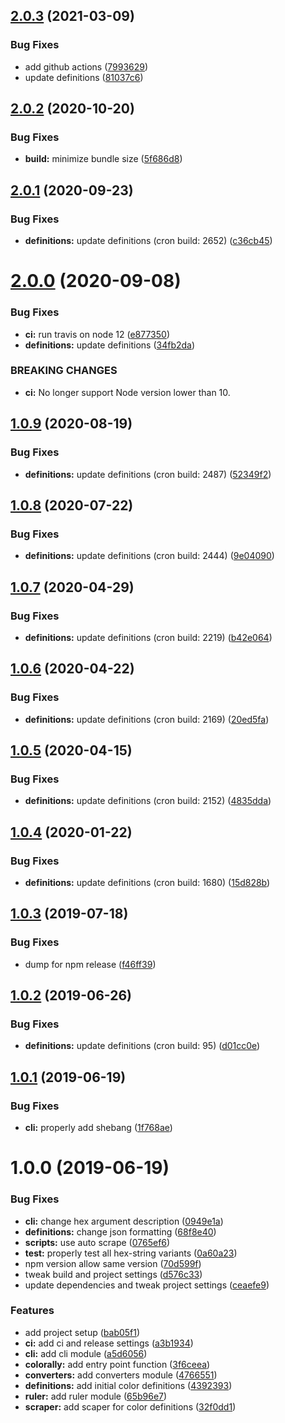 ## [2.0.3](https://github.com/sQVe/colorally/compare/v2.0.2...v2.0.3) (2021-03-09)


### Bug Fixes

* add github actions ([7993629](https://github.com/sQVe/colorally/commit/79936298ace0471ecf550884ba33fe28f2088ff5))
* update definitions ([81037c6](https://github.com/sQVe/colorally/commit/81037c6c51ee3565d0b3472d96d698f14e926b71))

## [2.0.2](https://github.com/sQVe/colorally/compare/v2.0.1...v2.0.2) (2020-10-20)


### Bug Fixes

* **build:** minimize bundle size ([5f686d8](https://github.com/sQVe/colorally/commit/5f686d83400418e5d79fca84292cf59b3b9bbb57))

## [2.0.1](https://github.com/sQVe/colorally/compare/v2.0.0...v2.0.1) (2020-09-23)


### Bug Fixes

* **definitions:** update definitions (cron build: 2652) ([c36cb45](https://github.com/sQVe/colorally/commit/c36cb45df86e0a3e9fda1c096d399e110921b6a2))

# [2.0.0](https://github.com/sQVe/colorally/compare/v1.0.9...v2.0.0) (2020-09-08)


### Bug Fixes

* **ci:** run travis on node 12 ([e877350](https://github.com/sQVe/colorally/commit/e877350f5dea30c229c6609751fef7e2d85c4018))
* **definitions:** update definitions ([34fb2da](https://github.com/sQVe/colorally/commit/34fb2da74a8be61cd85ce070acf2525afe9b3ead))


### BREAKING CHANGES

* **ci:** No longer support Node version lower than 10.

## [1.0.9](https://github.com/sQVe/colorally/compare/v1.0.8...v1.0.9) (2020-08-19)


### Bug Fixes

* **definitions:** update definitions (cron build: 2487) ([52349f2](https://github.com/sQVe/colorally/commit/52349f241ffeadb02759a46a89be3953eb660d90))

## [1.0.8](https://github.com/sQVe/colorally/compare/v1.0.7...v1.0.8) (2020-07-22)


### Bug Fixes

* **definitions:** update definitions (cron build: 2444) ([9e04090](https://github.com/sQVe/colorally/commit/9e0409081a83eb8cf1093381577c8682f0bb1c02))

## [1.0.7](https://github.com/sQVe/colorally/compare/v1.0.6...v1.0.7) (2020-04-29)


### Bug Fixes

* **definitions:** update definitions (cron build: 2219) ([b42e064](https://github.com/sQVe/colorally/commit/b42e06454f7d7baac09a2a16f93bc12044f96cad))

## [1.0.6](https://github.com/sQVe/colorally/compare/v1.0.5...v1.0.6) (2020-04-22)


### Bug Fixes

* **definitions:** update definitions (cron build: 2169) ([20ed5fa](https://github.com/sQVe/colorally/commit/20ed5fad9001896b4a615863ff840c0a0836287e))

## [1.0.5](https://github.com/sQVe/colorally/compare/v1.0.4...v1.0.5) (2020-04-15)


### Bug Fixes

* **definitions:** update definitions (cron build: 2152) ([4835dda](https://github.com/sQVe/colorally/commit/4835ddadae7f01bd59ac077299de6377de3dcb1c))

## [1.0.4](https://github.com/sQVe/colorally/compare/v1.0.3...v1.0.4) (2020-01-22)


### Bug Fixes

* **definitions:** update definitions (cron build: 1680) ([15d828b](https://github.com/sQVe/colorally/commit/15d828ba91f4b970af2badfa0473f3d2b1d06572))

## [1.0.3](https://github.com/sQVe/colorally/compare/v1.0.2...v1.0.3) (2019-07-18)


### Bug Fixes

* dump for npm release ([f46ff39](https://github.com/sQVe/colorally/commit/f46ff39))

## [1.0.2](https://github.com/sQVe/colorally/compare/v1.0.1...v1.0.2) (2019-06-26)


### Bug Fixes

* **definitions:** update definitions (cron build: 95) ([d01cc0e](https://github.com/sQVe/colorally/commit/d01cc0e))

## [1.0.1](https://github.com/sQVe/colorally/compare/v1.0.0...v1.0.1) (2019-06-19)


### Bug Fixes

* **cli:** properly add shebang ([1f768ae](https://github.com/sQVe/colorally/commit/1f768ae))

# 1.0.0 (2019-06-19)


### Bug Fixes

* **cli:** change hex argument description ([0949e1a](https://github.com/sQVe/colorally/commit/0949e1a))
* **definitions:** change json formatting ([68f8e40](https://github.com/sQVe/colorally/commit/68f8e40))
* **scripts:** use auto scrape ([0765ef6](https://github.com/sQVe/colorally/commit/0765ef6))
* **test:** properly test all hex-string variants ([0a60a23](https://github.com/sQVe/colorally/commit/0a60a23))
* npm version allow same version ([70d599f](https://github.com/sQVe/colorally/commit/70d599f))
* tweak build and project settings ([d576c33](https://github.com/sQVe/colorally/commit/d576c33))
* update dependencies and tweak project settings ([ceaefe9](https://github.com/sQVe/colorally/commit/ceaefe9))


### Features

* add project setup ([bab05f1](https://github.com/sQVe/colorally/commit/bab05f1))
* **ci:** add ci and release settings ([a3b1934](https://github.com/sQVe/colorally/commit/a3b1934))
* **cli:** add cli module ([a5d6056](https://github.com/sQVe/colorally/commit/a5d6056))
* **colorally:** add entry point function ([3f6ceea](https://github.com/sQVe/colorally/commit/3f6ceea))
* **converters:** add converters module ([4766551](https://github.com/sQVe/colorally/commit/4766551))
* **definitions:** add initial color definitions ([4392393](https://github.com/sQVe/colorally/commit/4392393))
* **ruler:** add ruler module ([65b96e7](https://github.com/sQVe/colorally/commit/65b96e7))
* **scraper:** add scaper for color definitions ([32f0dd1](https://github.com/sQVe/colorally/commit/32f0dd1))
